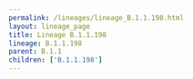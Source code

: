 ```yaml
---
permalink: /lineages/lineage_B.1.1.198.html
layout: lineage_page
title: Lineage B.1.1.198
lineage: B.1.1.198
parent: B.1.1
children: ['B.1.1.198']
---
```

